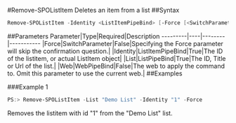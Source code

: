 #Remove-SPOListItem
Deletes an item from a list
##Syntax
```powershell
Remove-SPOListItem -Identity <ListItemPipeBind> [-Force [<SwitchParameter>]] [-Web <WebPipeBind>] -List <ListPipeBind>
```


##Parameters
Parameter|Type|Required|Description
---------|----|--------|-----------
|Force|SwitchParameter|False|Specifying the Force parameter will skip the confirmation question.|
|Identity|ListItemPipeBind|True|The ID of the listitem, or actual ListItem object|
|List|ListPipeBind|True|The ID, Title or Url of the list.|
|Web|WebPipeBind|False|The web to apply the command to. Omit this parameter to use the current web.|
##Examples

###Example 1
```powershell
PS:> Remove-SPOListItem -List "Demo List" -Identity "1" -Force
```
Removes the listitem with id "1" from the "Demo List" list.
